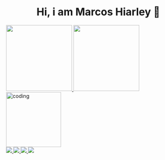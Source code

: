 <h1 align ='center'> Hi, i am Marcos Hiarley 👋</h1>
  <div align="left">                   
  <a href="https://github.com/Hiarleyy">
  <img height="180em" src="https://github-readme-stats.vercel.app/api?username=Hiarleyy&show_icons=true&theme=midnight-purple&include_all_commits=true&count_private=true"/>
  <img height="180em" src="https://github-readme-stats.vercel.app/api/top-langs/?username=Hiarleyy&layout=compact&langs_count=7&theme=midnight-purple"/>
  <img align "right" alt ='coding' width = '150px' src= "https://user-images.githubusercontent.com/111695591/200836404-b8353b23-c4d9-4a1d-9c6c-272c8d4821d7.gif"/>
  </div>

  <div align="left">
  <img src="https://img.shields.io/badge/HTML-239120?style=for-the-badge&logo=html5&logoColor=white"/>
  <img src="https://img.shields.io/badge/JavaScript-F7DF1E?style=for-the-badge&logo=javascript&logoColor=black"/>
  <img src="https://img.shields.io/badge/CSS3-1572B6?style=for-the-badge&logo=css3&logoColor=white"/>
  <img src ="https://img.shields.io/badge/Java-ED8B00?style=for-the-badge&logo=java&logoColor=white"/>
  </div> 
  
  
  <p></p>



 
